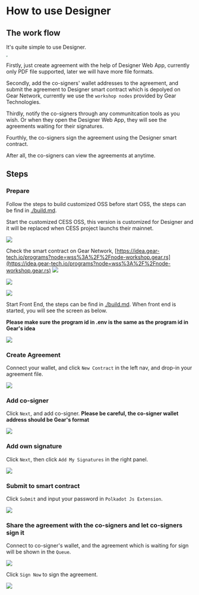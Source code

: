 # How to use Designer

## The work flow

It's quite simple to use Designer. 

<img src="./graphics/flow.png" style="zoom: 25%;" />

Firstly, just create agreement with the help of Designer Web App, currently only PDF file supported, later we will have more file formats. 

Secondly, add the co-signers' wallet addresses to the agreement, and submit the agreement to Designer smart contract which is depolyed on Gear Network, currently we use the `workshop nodes` provided by Gear Technologies. 

Thirdly, notify the co-signers through any communitcation tools as you wish. Or when they open the Designer Web App, they will see the agreements waiting for their signatures.

Fourthly, the co-signers sign the agreement using the Designer smart contract.

After all, the co-signers can view the agreements at anytime.

## Steps
### Prepare
Follow the steps to build customized OSS before start OSS, the steps can be find in [./build.md](./build.md).

Start the customized CESS OSS, this version is customized for Designer and it will be replaced when CESS project launchs their mainnet.

![](./graphics/designer-start-oss.png)

Check the smart contract on Gear Network, [https://idea.gear-tech.io/programs?node=wss%3A%2F%2Fnode-workshop.gear.rs](https://idea.gear-tech.io/programs?node=wss%3A%2F%2Fnode-workshop.gear.rs)
![](./graphics/designer-gear01.png)


![](./graphics/designer-gear02.png)


![](./graphics/designer-gear03.png)


Start Front End, the steps can be find in [./build.md](./build.md). When front end is started, you will see the screen as below.

**Please make sure the program id in .env is the same as the program id in Gear's idea**

![](./graphics/designer-home.png)

### Create Agreement

Connect your wallet, and click `New Contract` in the left nav, and drop-in your agreement file.

![](./graphics/designer-create-agreement.png)

### Add co-signer

Click `Next`, and add co-signer. **Please be careful, the co-signer wallet address should be Gear's format**

![](./graphics/designer-add-signer.png)

### Add own signature

Click `Next`, then click `Add My Signatures` in the right panel.

![](./graphics/designer-add-signature.png)

### Submit to smart contract

Click `Submit` and input your password in `Polkadot Js Extension`.

![](./graphics/designer-submit.png)


### Share the agreement with the co-signers and let co-signers sign it

Connect to co-signer's wallet, and the agreement which is waiting for sign will be shown in the `Queue`.

![](./graphics/designer-co-sign.png)

Click `Sign Now` to sign the agreement.

![](./graphics/designer-co-sign-2.png)